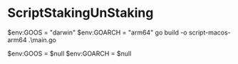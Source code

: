 # ScriptStakingUnStaking


$env:GOOS = "darwin"
$env:GOARCH = "arm64"
go build -o script-macos-arm64 .\main.go

$env:GOOS = $null
$env:GOARCH = $null

